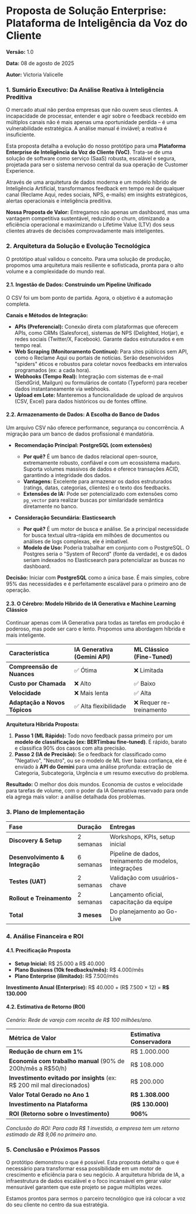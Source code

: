 # **Proposta de Solução Enterprise: Plataforma de Inteligência da Voz do Cliente**

**Versão:** 1.0

**Data:** 08 de agosto de 2025

**Autor:** Victoria Valicelle

### **1. Sumário Executivo: Da Análise Reativa à Inteligência Preditiva**

O mercado atual não perdoa empresas que não ouvem seus clientes. A incapacidade de processar, entender e agir sobre o feedback recebido em múltiplos canais não é mais apenas uma oportunidade perdida – é uma vulnerabilidade estratégica. A análise manual é inviável; a reativa é insuficiente.

Esta proposta detalha a evolução do nosso protótipo para uma **Plataforma Enterprise de Inteligência da Voz do Cliente (VoC)**. Trata-se de uma solução de software como serviço (SaaS) robusta, escalável e segura, projetada para ser o sistema nervoso central da sua operação de Customer Experience.

Através de uma arquitetura de dados moderna e um modelo híbrido de Inteligência Artificial, transformamos feedback em tempo real de qualquer canal (Reclame Aqui, redes sociais, NPS, e-mails) em insights estratégicos, alertas operacionais e inteligência preditiva.

**Nossa Proposta de Valor:** Entregamos não apenas um dashboard, mas uma vantagem competitiva sustentável, reduzindo o churn, otimizando a eficiência operacional e maximizando o Lifetime Value (LTV) dos seus clientes através de decisões comprovadamente mais inteligentes.

### **2. Arquitetura da Solução e Evolução Tecnológica**

O protótipo atual validou o conceito. Para uma solução de produção, propomos uma arquitetura mais resiliente e sofisticada, pronta para o alto volume e a complexidade do mundo real.

#### **2.1. Ingestão de Dados: Construindo um Pipeline Unificado**
O CSV foi um bom ponto de partida. Agora, o objetivo é a automação completa.

**Canais e Métodos de Integração:**
* **APIs (Preferencial):** Conexão direta com plataformas que oferecem APIs, como CRMs (Salesforce), sistemas de NPS (Delighted, Hotjar), e redes sociais (Twitter/X, Facebook). Garante dados estruturados e em tempo real.
* **Web Scraping (Monitoramento Contínuo):** Para sites públicos sem API, como o Reclame Aqui ou portais de notícias. Serão desenvolvidos "spiders" éticos e robustos para coletar novos feedbacks em intervalos programados (ex: a cada hora).
* **Webhooks (Tempo Real):** Integração com sistemas de e-mail (SendGrid, Mailgun) ou formulários de contato (Typeform) para receber dados instantaneamente via webhooks.
* **Upload em Lote:** Manteremos a funcionalidade de upload de arquivos (CSV, Excel) para dados históricos ou de fontes offline.

#### **2.2. Armazenamento de Dados: A Escolha do Banco de Dados**
Um arquivo CSV não oferece performance, segurança ou concorrência. A migração para um banco de dados profissional é mandatória.

* **Recomendação Principal: PostgreSQL (com extensões)**
    * **Por quê?** É um banco de dados relacional open-source, extremamente robusto, confiável e com um ecossistema maduro. Suporta volumes massivos de dados e oferece transações ACID, garantindo a integridade dos dados.
    * **Vantagens:** Excelente para armazenar os dados estruturados (ratings, datas, categorias, clientes) e o texto dos feedbacks.
    * **Extensões de IA:** Pode ser potencializado com extensões como `pg_vector` para realizar buscas por similaridade semântica diretamente no banco.

* **Consideração Secundária: Elasticsearch**
    * **Por quê?** É um motor de busca e análise. Se a principal necessidade for busca textual ultra-rápida em milhões de documentos ou análises de logs complexas, ele é imbatível.
    * **Modelo de Uso:** Poderia trabalhar em conjunto com o PostgreSQL. O Postgres seria o "System of Record" (fonte da verdade), e os dados seriam indexados no Elasticsearch para potencializar as buscas no dashboard.

**Decisão:** Iniciar com **PostgreSQL** como a única base. É mais simples, cobre 95% das necessidades e é perfeitamente escalável para o primeiro ano de operação.

#### **2.3. O Cérebro: Modelo Híbrido de IA Generativa e Machine Learning Clássico**
Continuar apenas com IA Generativa para todas as tarefas em produção é poderoso, mas pode ser caro e lento. Propomos uma abordagem híbrida e mais inteligente.

| Característica | IA Generativa (Gemini API) | ML Clássico (Fine-Tuned) |
| :--- | :--- | :--- |
| **Compreensão de Nuances** | ✅ Ótima | ❌ Limitada |
| **Custo por Chamada** | ❌ Alto | ✅ Baixo |
| **Velocidade** | ❌ Mais lenta | ✅ Alta |
| **Adaptação a Novos Tópicos**| ✅ Alta flexibilidade | ❌ Requer re-treinamento |

**Arquitetura Híbrida Proposta:**
1.  **Passo 1 (ML Rápido):** Todo novo feedback passa primeiro por um **modelo de classificação (ex: BERTimbau fine-tuned)**. É rápido, barato e classifica 90% dos casos com alta precisão.
2.  **Passo 2 (IA de Precisão):** Se o feedback for classificado como "Negativo", "Neutro", ou se o modelo de ML tiver baixa confiança, ele é enviado à **API do Gemini** para uma análise profunda: extração de Categoria, Subcategoria, Urgência e um resumo executivo do problema.

**Resultado:** O melhor dos dois mundos. Economia de custos e velocidade para tarefas de volume, com o poder da IA Generativa reservado para onde ela agrega mais valor: a análise detalhada dos problemas.

### **3. Plano de Implementação**

| Fase | Duração | Entregas |
| :--- | :--- | :--- |
| **Discovery & Setup** | 2 semanas | Workshops, KPIs, setup inicial |
| **Desenvolvimento & Integração** | 6 semanas | Pipeline de dados, treinamento de modelos, integrações |
| **Testes (UAT)** | 2 semanas | Validação com usuários-chave |
| **Rollout e Treinamento** | 2 semanas | Lançamento oficial, capacitação da equipe |
| **Total** | **3 meses** | Do planejamento ao Go-Live |

### **4. Análise Financeira e ROI**

#### **4.1. Precificação Proposta**

* **Setup Inicial:** R$ 25.000 a R$ 40.000
* **Plano Business (10k feedbacks/mês):** R$ 4.000/mês
* **Plano Enterprise (ilimitado):** R$ 7.500/mês

**Investimento Anual (Enterprise):**
R$ 40.000 + (R$ 7.500 × 12) = **R$ 130.000**

#### **4.2. Estimativa de Retorno (ROI)**
*Cenário: Rede de varejo com receita de R$ 100 milhões/ano.*

| Métrica de Valor | Estimativa Conservadora |
| :--- | :--- |
| **Redução de churn em 1%** | R$ 1.000.000 |
| **Economia com trabalho manual** (90% de 200h/mês a R$50/h) | R$ 108.000 |
| **Investimento evitado por insights** (ex: R$ 200 mil mal direcionados) | R$ 200.000 |
| **Valor Total Gerado no Ano 1** | **R$ 1.308.000** |
| **Investimento na Plataforma** | **(R$ 130.000)** |
| **ROI (Retorno sobre o Investimento)** | **906%** |

*Conclusão do ROI: Para cada R$ 1 investido, a empresa tem um retorno estimado de R$ 9,06 no primeiro ano.*

### **5. Conclusão e Próximos Passos**

O protótipo demonstrou o que é possível. Esta proposta detalha o que é necessário para transformar essa possibilidade em um motor de crescimento e eficiência para o seu negócio. A arquitetura híbrida de IA, a infraestrutura de dados escalável e o foco incansável em gerar valor mensurável garantem que este projeto se pague múltiplas vezes.

Estamos prontos para sermos o parceiro tecnológico que irá colocar a voz do seu cliente no centro da sua estratégia.